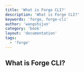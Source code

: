 ```yaml
---
title: 'What is Forge CLI?'
description: 'What is Forge CLI?'
keywords: 'forge, forge-cli'
author: 'wangshijun'
category: 'book'
layout: 'documentation'
tags:
  - 'forge'
---
```


## What is Forge CLI?
